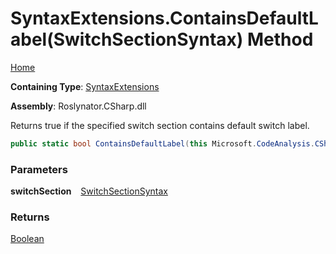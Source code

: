 # SyntaxExtensions\.ContainsDefaultLabel\(SwitchSectionSyntax\) Method

[Home](../../../../README.md)

**Containing Type**: [SyntaxExtensions](../README.md)

**Assembly**: Roslynator\.CSharp\.dll

  
Returns true if the specified switch section contains default switch label\.

```csharp
public static bool ContainsDefaultLabel(this Microsoft.CodeAnalysis.CSharp.Syntax.SwitchSectionSyntax switchSection)
```

### Parameters

**switchSection** &ensp; [SwitchSectionSyntax](https://docs.microsoft.com/en-us/dotnet/api/microsoft.codeanalysis.csharp.syntax.switchsectionsyntax)

### Returns

[Boolean](https://docs.microsoft.com/en-us/dotnet/api/system.boolean)

